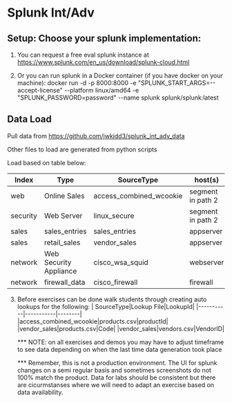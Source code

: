# Splunk Int/Adv

## Setup: Choose your splunk implementation:
1. You can request a free eval splunk instance at https://www.splunk.com/en_us/download/splunk-cloud.html

2. Or you can run splunk in a Docker container (if you have docker on your machine): docker run -d -p 8000:8000 -e "SPLUNK_START_ARGS=--accept-license" --platform linux/amd64 -e "SPLUNK_PASSWORD=password" --name splunk splunk/splunk:latest


## Data Load
Pull data from https://github.com/jwkidd3/splunk_int_adv_data <br>


Other files to load are generated from python scripts

Load based on table below:

| Index |   Type |                    SourceType  |      host(s)    |    Source (File)			 |
| ----- | ------ | -------------------------------| -------------| ----------------------|
| web		| Online Sales |		          access_combined_wcookie	|	segment in path 2|		access.zip   |
| security|	   Web Server		|            linux_secure	 |	  segment in path 2	|	secure.zip  |
| sales		 |    sales_entries |		        sales_entries |		  appserver |		sample_sales_entries_data.json  |
| sales		 |    retail_sales	|	          vendor_sales	|	  appserver |		vendor_sales.log  |
| network	|	   Web Security Appliance |	  cisco_wsa_squid |		webserver |		sample_cisco_wsa_sqid_data.json  |
| network	|	   firewall_data	|	        cisco_firewall |		firewall	|	sample_cisco_firewall_data.json  |


3. Before exercises can be done walk students through creating auto lookups for the following:
   | SourceType|Lookup File|LookupId|
   |-----------|-----------|--------|
   |access_combined_wcookie|products.csv|productId|
   |vendor_sales|products.csv|Code|
   |vendor_sales|vendors.csv|VendorID|


   *** NOTE: on all exercises and demos you may have to adjust timeframe to see data depending on when the last time data generation took place

   *** Remember, this is not a production environment. The UI for splunk changes on a semi regular basis and sometimes screenshots do not 100% match the product. Data for labs should be consistent but there are cicurmstanses where we will need to adapt an exercise based on data availability.

